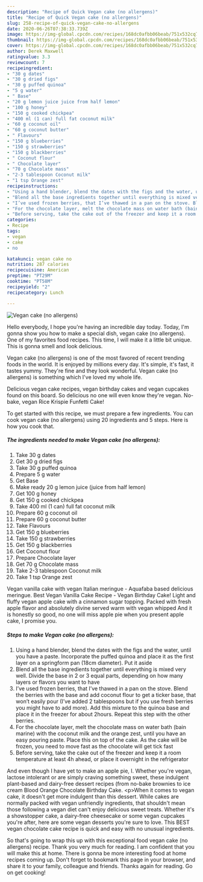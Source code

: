 ```yaml
---
description: "Recipe of Quick Vegan cake (no allergens)"
title: "Recipe of Quick Vegan cake (no allergens)"
slug: 258-recipe-of-quick-vegan-cake-no-allergens
date: 2020-06-26T07:38:33.739Z
image: https://img-global.cpcdn.com/recipes/168dc0afbb06beab/751x532cq70/vegan-cake-no-allergens-recipe-main-photo.jpg
thumbnail: https://img-global.cpcdn.com/recipes/168dc0afbb06beab/751x532cq70/vegan-cake-no-allergens-recipe-main-photo.jpg
cover: https://img-global.cpcdn.com/recipes/168dc0afbb06beab/751x532cq70/vegan-cake-no-allergens-recipe-main-photo.jpg
author: Derek Maxwell
ratingvalue: 3.3
reviewcount: 7
recipeingredient:
- "30 g dates"
- "30 g dried figs"
- "30 g puffed quinoa"
- "5 g water"
- " Base"
- "20 g lemon juice juice from half lemon"
- "100 g honey"
- "150 g cooked chickpea"
- "400 ml (1 can) full fat coconut milk"
- "60 g coconut oil"
- "60 g coconut butter"
- " Flavours"
- "150 g blueberries"
- "150 g strawberries"
- "150 g blackberries"
- " Coconut flour"
- " Chocolate layer"
- "70 g Chocolate mass"
- "2-3 tablespoon Coconut milk"
- "1 tsp Orange zest"
recipeinstructions:
- "Using a hand blender, blend the dates with the figs and the water, until you have a paste. Incorporate the puffed quinoa and place it as the first layer on a springform pan (18cm diameter). Put it aside"
- "Blend all the base ingredients together until everything is mixed very well. Divide the base in 2 or 3 equal parts, depending on how many layers or flavors you want to have"
- "I’ve used frozen berries, that I’ve thawed in a pan on the stove. Blend the berries with the base and add coconut flour to get a ticker base, that won’t easily pour (I’ve added 2 tablespoons but if you use fresh berries you might have to add more). Add this mixture to the quinoa base and place it in the freezer for about 2hours. Repeat this step with the other berries."
- "For the chocolate layer, melt the chocolate mass on water bath (bain marine) with the coconut milk and the orange zest, until you have an easy pouring paste. Place this on top of the cake. As the cake will be frozen, you need to move fast as the chocolate will get tick fast"
- "Before serving, take the cake out of the freezer and keep it a room temperature at least 4h ahead, or place it overnight in the refrigerator"
categories:
- Recipe
tags:
- vegan
- cake
- no

katakunci: vegan cake no 
nutrition: 287 calories
recipecuisine: American
preptime: "PT29M"
cooktime: "PT58M"
recipeyield: "2"
recipecategory: Lunch

---
```



![Vegan cake (no allergens)](https://img-global.cpcdn.com/recipes/168dc0afbb06beab/751x532cq70/vegan-cake-no-allergens-recipe-main-photo.jpg)

Hello everybody, I hope you're having an incredible day today. Today, I'm gonna show you how to make a special dish, vegan cake (no allergens). One of my favorites food recipes. This time, I will make it a little bit unique. This is gonna smell and look delicious.

Vegan cake (no allergens) is one of the most favored of recent trending foods in the world. It is enjoyed by millions every day. It's simple, it's fast, it tastes yummy. They're fine and they look wonderful. Vegan cake (no allergens) is something which I've loved my whole life.

Delicious vegan cake recipes, vegan birthday cakes and vegan cupcakes found on this board. So delicious no one will even know they&#39;re vegan. No-bake, vegan Rice Krispie Funfetti Cake!


To get started with this recipe, we must prepare a few ingredients. You can cook vegan cake (no allergens) using 20 ingredients and 5 steps. Here is how you cook that.

<!--inarticleads1-->

##### The ingredients needed to make Vegan cake (no allergens):

1. Take 30 g dates
1. Get 30 g dried figs
1. Take 30 g puffed quinoa
1. Prepare 5 g water
1. Get  Base
1. Make ready 20 g lemon juice (juice from half lemon)
1. Get 100 g honey
1. Get 150 g cooked chickpea
1. Take 400 ml (1 can) full fat coconut milk
1. Prepare 60 g coconut oil
1. Prepare 60 g coconut butter
1. Take  Flavours
1. Get 150 g blueberries
1. Take 150 g strawberries
1. Get 150 g blackberries
1. Get  Coconut flour
1. Prepare  Chocolate layer
1. Get 70 g Chocolate mass
1. Take 2-3 tablespoon Coconut milk
1. Take 1 tsp Orange zest


Vegan vanilla cake with vegan Italian meringue - Aquafaba based delicious meringue. Best Vegan Vanilla Cake Recipe - Vegan Birthday Cake! Light and fluffy vegan apple cake with a cinnamon sugar topping. Packed with fresh apple flavor and absolutely divine served warm with vegan whipped And it is honestly so good, no one will miss apple pie when you present apple cake, I promise you. 

<!--inarticleads2-->

##### Steps to make Vegan cake (no allergens):

1. Using a hand blender, blend the dates with the figs and the water, until you have a paste. Incorporate the puffed quinoa and place it as the first layer on a springform pan (18cm diameter). Put it aside
1. Blend all the base ingredients together until everything is mixed very well. Divide the base in 2 or 3 equal parts, depending on how many layers or flavors you want to have
1. I’ve used frozen berries, that I’ve thawed in a pan on the stove. Blend the berries with the base and add coconut flour to get a ticker base, that won’t easily pour (I’ve added 2 tablespoons but if you use fresh berries you might have to add more). Add this mixture to the quinoa base and place it in the freezer for about 2hours. Repeat this step with the other berries.
1. For the chocolate layer, melt the chocolate mass on water bath (bain marine) with the coconut milk and the orange zest, until you have an easy pouring paste. Place this on top of the cake. As the cake will be frozen, you need to move fast as the chocolate will get tick fast
1. Before serving, take the cake out of the freezer and keep it a room temperature at least 4h ahead, or place it overnight in the refrigerator


And even though I have yet to make an apple pie, I. Whether you&#39;re vegan, lactose intolerant or are simply craving something sweet, these indulgent plant-based and dairy-free dessert recipes (from no-bake brownies to ice cream Blood Orange Chocolate Birthday Cake. &lt;p&gt;When it comes to vegan cake, it doesn&#39;t get more indulgent than this dessert. While cakes are normally packed with vegan unfriendly ingredients, that shouldn&#39;t mean those following a vegan diet can&#39;t enjoy delicious sweet treats. Whether it&#39;s a showstopper cake, a dairy-free cheesecake or some vegan cupcakes you&#39;re after, here are some vegan desserts you&#39;re sure to love. This BEST vegan chocolate cake recipe is quick and easy with no unusual ingredients. 

So that's going to wrap this up with this exceptional food vegan cake (no allergens) recipe. Thank you very much for reading. I am confident that you will make this at home. There is gonna be more interesting food at home recipes coming up. Don't forget to bookmark this page in your browser, and share it to your family, colleague and friends. Thanks again for reading. Go on get cooking!
